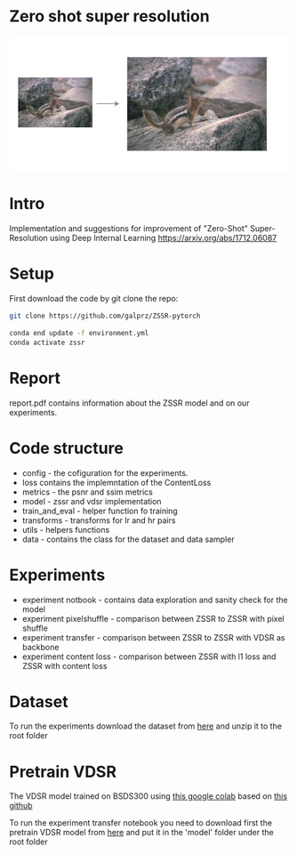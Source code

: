 # Zero shot super resolution
<center>
  <img src="./images/super_resolution.png" width="600"/>
</center>

# Intro
Implementation and suggestions for improvement of "Zero-Shot" Super-Resolution using Deep Internal Learning
https://arxiv.org/abs/1712.06087
# Setup
First download the code by git clone the repo:
```bash
git clone https://github.com/galprz/ZSSR-pytorch
```
```bash
conda end update -f environment.yml
conda activate zssr
```
# Report
report.pdf contains information about the ZSSR model and on our experiments.

# Code structure
+ config - the cofiguration for the experiments.
+ loss contains the implemntation of the ContentLoss
+ metrics - the psnr and ssim metrics
+ model - zssr and vdsr implementation
+ train_and_eval - helper function fo training
+ transforms - transforms for lr and hr pairs
+ utils - helpers functions
+ data - contains the class for the dataset and data sampler

# Experiments
+ experiment notbook - contains data exploration and sanity check for the model
+ experiment pixelshuffle - comparison between ZSSR to ZSSR with pixel shuffle
+ experiment transfer - comparison between ZSSR to ZSSR with VDSR as backbone
+ experiment content loss - comparison between ZSSR with l1 loss and ZSSR with content loss

# Dataset
To run the experiments download the dataset from [here](https://ndownloader.figshare.com/files/21952197) and unzip it to the root folder

# Pretrain VDSR
The VDSR model trained on BSDS300 using [this google colab](https://colab.research.google.com/drive/1bJiBON-ayQgdQ8oeP4rFMPevBjv3rt9w) based on [this github](https://github.com/2KangHo/vdsr_pytorch)

To run the experiment transfer notebook you need to download first the pretrain VDSR model from [here](https://drive.google.com/open?id=1bvkWzt1A5VshaA73h005z8TFrQDhCTev) and put it in the 'model' folder under the root folder
